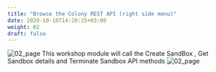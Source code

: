 ```yaml
---
title: "Browse the Colony REST API (right side menu)"
date: 2020-10-16T14:20:25+03:00
weight: 02
draft: false
---
```


![02_page](/images/module3/02_page.png)
This workshop module will call the Create SandBox , Get Sandbox details and Terminate Sandbox API methods
![02_page](/images/module3/03_page.png)
